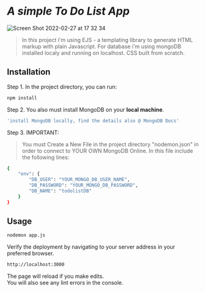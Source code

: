 # _A simple To Do List App_

![Screen Shot 2022-02-27 at 17 32 34](https://user-images.githubusercontent.com/20937211/155911061-3551a9d8-2683-49b9-a615-e2eb543e2054.png)

> In this project i'm using EJS - a templating library to generate HTML markup with plain Javascript. For database i'm using mongoDB installed localy and running on localhost. CSS built from scratch.

## Installation

Step 1. In the project directory, you can run:

```sh
npm install
```

Step 2. You also must install MongoDB on your **local machine**.

```sh
'install MongoDB locally, find the details also @ MongoDB Docs'
```

Step 3. IMPORTANT:

> You must Create a New File in the project directory "nodemon.json" in order to connect to YOUR OWN MongoDB Online.
> In this file include the following lines:

```sh
{
	"env": {
		"DB_USER": "YOUR_MONGO_DB_USER_NAME",
		"DB_PASSWORD": "YOUR_MONGO_DB_PASSWORD",
		"DB_NAME": "todolistDB"
	}
}
```

## Usage

```sh
nodemon app.js
```

Verify the deployment by navigating to your server address in
your preferred browser.

```sh
http://localhost:3000
```

The page will reload if you make edits.<br>
You will also see any lint errors in the console.
